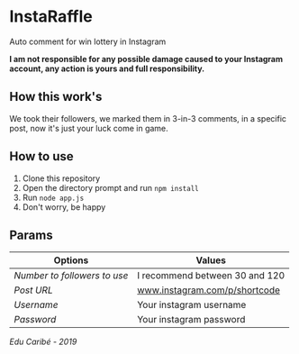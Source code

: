 # InstaRaffle

Auto comment for win lottery in Instagram

**I am not responsible for any possible damage caused to your Instagram account, any action is yours and full responsibility.**

## How this work's

We took their followers, we marked them in 3-in-3 comments, in a specific post, now it's just your luck come in game.

## How to use

1. Clone this repository
2. Open the directory prompt and run `npm install`
3. Run `node app.js`
4. Don't worry, be happy

## Params

Options | Values
------------ | -------------
_Number to followers to use_ | I recommend between 30 and 120
_Post URL_ | www.instagram.com/p/shortcode
_Username_ | Your instagram username
_Password_ | Your instagram password


_Edu Caribé - 2019_
